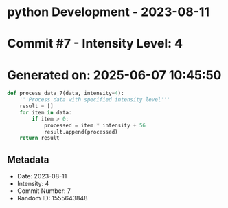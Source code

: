 ﻿# python Development - 2023-08-11
# Commit #7 - Intensity Level: 4
# Generated on: 2025-06-07 10:45:50
```python
def process_data_7(data, intensity=4):
    '''Process data with specified intensity level'''
    result = []
    for item in data:
        if item > 0:
            processed = item * intensity + 56
            result.append(processed)
    return result
```
## Metadata
- Date: 2023-08-11
- Intensity: 4
- Commit Number: 7
- Random ID: 1555643848
